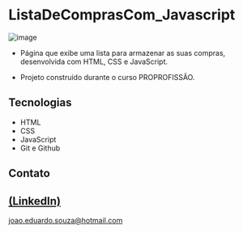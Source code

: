 # ListaDeComprasCom_Javascript

![image](https://github.com/JoaoEduSB/ListaDeComprasCom_Javascript/assets/146045770/c2cab13a-3f5e-41c1-87a0-ee981f6871a0)

 - Página que exibe uma lista para armazenar as suas compras, desenvolvida com HTML, CSS e JavaScript.

 - Projeto construído durante o curso PROPROFISSÃO.

## Tecnologias

- HTML
- CSS
- JavaScript
- Git e Github

## Contato
[(LinkedIn)](https://www.linkedin.com/in/joaoedusb/)
-----
joao.eduardo.souza@hotmail.com
